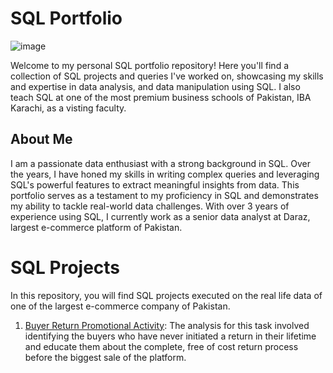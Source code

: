 # SQL Portfolio
![image](https://github.com/Asadsajid1997/SQL-Projects/assets/126636246/a16ca2ae-5b42-4455-8de1-511bbdc91cc7)

Welcome to my personal SQL portfolio repository! Here you'll find a collection of SQL projects and queries I've worked on, showcasing my skills and expertise in data analysis, and data manipulation using SQL. I also teach SQL at one of the most premium business schools of Pakistan, IBA Karachi, as a visting faculty.


## About Me
I am a passionate data enthusiast with a strong background in SQL. Over the years, I have honed my skills in writing complex queries and leveraging SQL's powerful features to extract meaningful insights from data. This portfolio serves as a testament to my proficiency in SQL and demonstrates my ability to tackle real-world data challenges. With over 3 years of experience using SQL, I currently work as a senior data analyst at Daraz, largest e-commerce platform of Pakistan.


 
# SQL Projects
In this repository, you will find SQL projects executed on the real life data of one of the largest e-commerce company of Pakistan.

  1. [Buyer Return Promotional Activity](https://github.com/Asadsajid1997/SQL-Projects/blob/main/Scripts/Buyer%20Return%20Promotional%20Activity): The analysis for this task involved identifying the buyers who have never initiated a return in their lifetime and educate them about the complete, free of cost return             process before the biggest sale of the platform.

